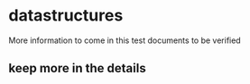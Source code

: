 # datastructures
More information to come in this test documents to be verified
## keep more in the details